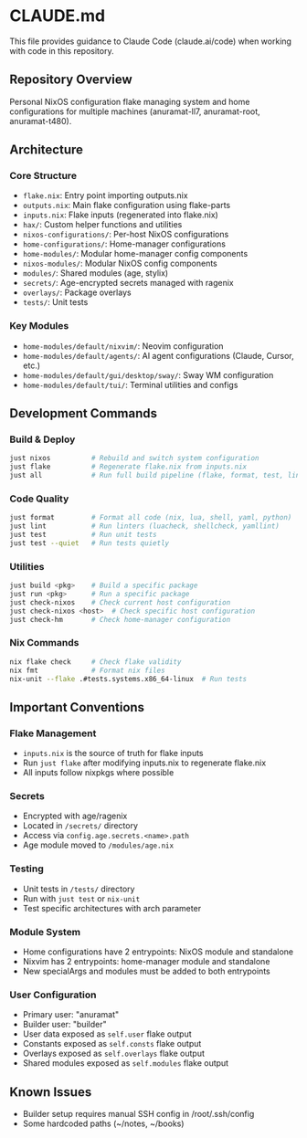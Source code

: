 # CLAUDE.md

This file provides guidance to Claude Code (claude.ai/code) when working with code in this repository.

## Repository Overview

Personal NixOS configuration flake managing system and home configurations for multiple machines (anuramat-ll7, anuramat-root, anuramat-t480).

## Architecture

### Core Structure
- `flake.nix`: Entry point importing outputs.nix
- `outputs.nix`: Main flake configuration using flake-parts
- `inputs.nix`: Flake inputs (regenerated into flake.nix)
- `hax/`: Custom helper functions and utilities
- `nixos-configurations/`: Per-host NixOS configurations
- `home-configurations/`: Home-manager configurations
- `home-modules/`: Modular home-manager config components
- `nixos-modules/`: Modular NixOS config components
- `modules/`: Shared modules (age, stylix)
- `secrets/`: Age-encrypted secrets managed with ragenix
- `overlays/`: Package overlays
- `tests/`: Unit tests

### Key Modules
- `home-modules/default/nixvim/`: Neovim configuration
- `home-modules/default/agents/`: AI agent configurations (Claude, Cursor, etc.)
- `home-modules/default/gui/desktop/sway/`: Sway WM configuration
- `home-modules/default/tui/`: Terminal utilities and configs

## Development Commands

### Build & Deploy
```bash
just nixos          # Rebuild and switch system configuration
just flake          # Regenerate flake.nix from inputs.nix
just all            # Run full build pipeline (flake, format, test, lint, nixos)
```

### Code Quality
```bash
just format         # Format all code (nix, lua, shell, yaml, python)
just lint           # Run linters (luacheck, shellcheck, yamllint)
just test           # Run unit tests
just test --quiet   # Run tests quietly
```

### Utilities
```bash
just build <pkg>    # Build a specific package
just run <pkg>      # Run a specific package
just check-nixos    # Check current host configuration
just check-nixos <host>  # Check specific host configuration
just check-hm       # Check home-manager configuration
```

### Nix Commands
```bash
nix flake check     # Check flake validity
nix fmt             # Format nix files
nix-unit --flake .#tests.systems.x86_64-linux  # Run tests
```

## Important Conventions

### Flake Management
- `inputs.nix` is the source of truth for flake inputs
- Run `just flake` after modifying inputs.nix to regenerate flake.nix
- All inputs follow nixpkgs where possible

### Secrets
- Encrypted with age/ragenix
- Located in `/secrets/` directory
- Access via `config.age.secrets.<name>.path`
- Age module moved to `/modules/age.nix`

### Testing
- Unit tests in `/tests/` directory
- Run with `just test` or `nix-unit`
- Test specific architectures with arch parameter

### Module System
- Home configurations have 2 entrypoints: NixOS module and standalone
- Nixvim has 2 entrypoints: home-manager module and standalone
- New specialArgs and modules must be added to both entrypoints

### User Configuration
- Primary user: "anuramat"
- Builder user: "builder"
- User data exposed as `self.user` flake output
- Constants exposed as `self.consts` flake output
- Overlays exposed as `self.overlays` flake output
- Shared modules exposed as `self.modules` flake output

## Known Issues
- Builder setup requires manual SSH config in /root/.ssh/config
- Some hardcoded paths (~/notes, ~/books)